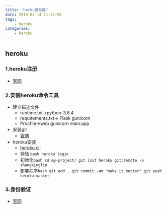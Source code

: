 ```yaml
---
title: "herku服务器"
date: 2019-04-14 11:22:59
tags:
    - heroku
categories:
    - heroku
---
```

## heroku
### 1.heroku注册
- [官网](https://www.heroku.com)

### 2.安装heroku命令工具
- 建立描述文件
    - runtime.txt->python-3.6.4
    - requirements.txt-> Flask  gunicorn
    - Procfile->web   gunicorn main:app
- 安装git
    - [官网](https://git-scm.com)
- heroku安装
    - [heroku cli](https://devcenter.heroku.com/articles/heroku-cli)
    - 登陆 ```bash
heroku login```
    - 初始化```bash
 cd my-project/
 git init
 heroku git:remote -a zhangxinglin```
    - 部署程序```bash
git add .
git commit -am "make it better"
git push heroku master```
### 3.身份验证
- [官网](http://www.passportjs.org)





